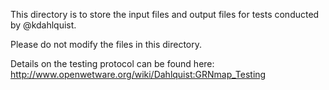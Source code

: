 This directory is to store the input files and output files for tests conducted by @kdahlquist.  

Please do not modify the files in this directory.

Details on the testing protocol can be found here: http://www.openwetware.org/wiki/Dahlquist:GRNmap_Testing
